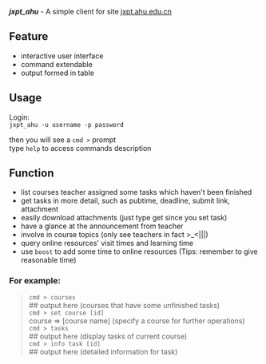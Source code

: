 ***jxpt_ahu*** - A simple client for site [jxpt.ahu.edu.cn](http://jxpt.ahu.edu.cn)

## Feature

* interactive user interface
* command extendable
* output formed in table

## Usage

Login:   
`jxpt_ahu -u username -p password`

then you will see a `cmd >` prompt   
type `help` to access commands description

## Function

* list courses teacher assigned some tasks which haven't been finished
* get tasks in more detail, such as pubtime, deadline, submit link, attachment
* easily download attachments (just type get since you set task)
* have a glance at the announcement from teacher
* involve in course topics (only see teachers in fact >\_<|||)
* query online resources' visit times and learning time
* use `boost` to add some time to online resources (Tips: remember to give reasonable time)

### For example:

>`cmd > courses`   
\#\# output here (courses that have some unfinished tasks)   
`cmd > set course [id]`  
course => \[course name\] (specify a course for further operations)   
`cmd > tasks`   
\#\# output here (display tasks of current course)   
`cmd > info task [id]`   
\#\# output here (detailed information for task)
